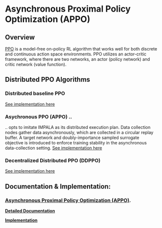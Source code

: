 # Asynchronous Proximal Policy Optimization (APPO)

## Overview 

[PPO](https://arxiv.org/abs/1707.06347) is a model-free on-policy RL algorithm that works
well for both discrete and continuous action space environments. PPO utilizes an
actor-critic framework, where there are two networks, an actor (policy network) and
critic network (value function). 

## Distributed PPO Algorithms

### Distributed baseline PPO
[See implementation here](https://github.com/ray-project/ray/blob/master/rllib/algorithms/ppo/ppo.py)

### Asychronous PPO (APPO) ..

.. opts to imitate IMPALA as its distributed execution plan.
Data collection nodes gather data asynchronously, which are collected in a circular replay
buffer. A target network and doubly-importance sampled surrogate objective is introduced
to enforce training stability in the asynchronous data-collection setting.
[See implementation here](https://github.com/ray-project/ray/blob/master/rllib/algorithms/appo/appo.py)

### Decentralized Distributed PPO (DDPPO)

[See implementation here](https://github.com/ray-project/ray/blob/master/rllib/algorithms/ddppo/ddppo.py)


## Documentation & Implementation:

### [Asynchronous Proximal Policy Optimization (APPO)](https://arxiv.org/abs/1912.00167).

**[Detailed Documentation](https://docs.ray.io/en/master/rllib-algorithms.html#appo)**

**[Implementation](https://github.com/ray-project/ray/blob/master/rllib/agents/ppo/appo.py)**
